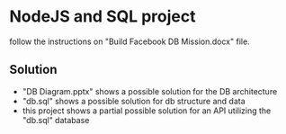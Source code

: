 # NodeJS and SQL project

follow the instructions on "Build Facebook DB Mission.docx" file.

## Solution

- "DB Diagram.pptx" shows a possible solution for the DB architecture
- "db.sql" shows a possible solution for db structure and data
- this project shows a partial possible solution for an API utilizing the "db.sql" database